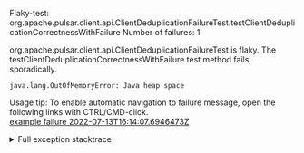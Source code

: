         
Flaky-test: org.apache.pulsar.client.api.ClientDeduplicationFailureTest.testClientDeduplicationCorrectnessWithFailure
Number of failures: 1

org.apache.pulsar.client.api.ClientDeduplicationFailureTest is flaky. The testClientDeduplicationCorrectnessWithFailure test method fails sporadically.

```
java.lang.OutOfMemoryError: Java heap space

```

Usage tip: To enable automatic navigation to failure message, open the following links with CTRL/CMD-click.  
[example failure 2022-07-13T16:14:07.6946473Z](https://github.com/apache/pulsar/runs/7323466630?check_suite_focus=true#step:9:870)  


<details>
<summary>Full exception stacktrace</summary>
<code><pre>
java.lang.OutOfMemoryError: Java heap space

</pre></code>
</details>

